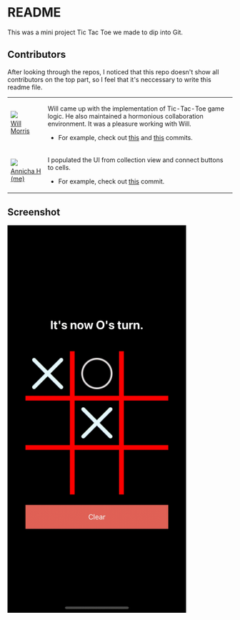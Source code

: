 # README
This was a mini project Tic Tac Toe we made to dip into Git.

## Contributors
After looking through the repos, I noticed that this repo doesn't show all contributors on the top part, so I feel that it's neccessary to write this readme file.

<table>
  <tr>
    <td>
      <a href="https://github.com/willmorris44">
        <img src="https://avatars.githubusercontent.com/u/46915014" width="200px">
        <br>Will Morris
      </a> 
    </td>
    <td>
        <p>Will came up with the implementation of Tic-Tac-Toe game logic. He also maintained a hormonious collaboration environment. It was a pleasure working with Will.</p>
        <ul>
          <li>For example, check out <a href="https://github.com/annicha/GameProject/commit/88b4a673a75aeae02574618f8402a3e2fcaf3e0a">this</a> 
          and <a href="https://github.com/annicha/GameProject/pull/11/commits/26f551adf87417ada4da1a3857530befdc1551ed">this</a> commits.</li>
        </ul>
    </td> 
  </tr>
    <td>
      <a href="https://github.com/annicha">
        <img src="https://avatars.githubusercontent.com/u/43987946" width="200px">
        <br>Annicha H (me)
      </a> 
    </td>
    <td>
        <p>I populated the UI from collection view and connect buttons to cells.</p>
        <ul>
          <li>For example, check out <a href="https://github.com/annicha/GameProject/commit/bd417bfa1e5fdced7536486c0940542402d30875#diff-2602c18c5bb3cad80c992a9d15f13d556ff0c900cafdf236a0496fb182a579ec">this</a> 
          commit.</li>
        </ul>
    </td> 
  </tr>
</table>

## Screenshot
<img src="https://github.com/annicha/GameProject/blob/master/tic-tac-toe-demo.gif" width="400px">
